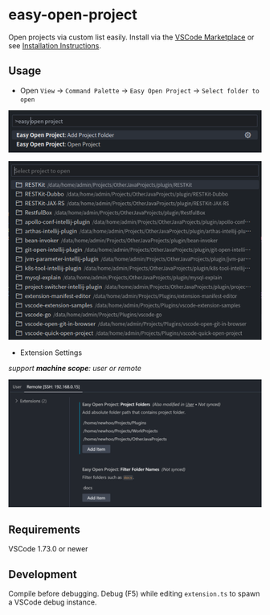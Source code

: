 # easy-open-project

Open projects via custom list easily. Install via the [VSCode Marketplace](https://marketplace.visualstudio.com/items?itemName=newhoo.easy-open-project) or see [Installation Instructions](https://code.visualstudio.com/api/working-with-extensions/publishing-extension#packaging-extensions).

## Usage

- Open `View` -> `Command Palette` -> `Easy Open Project` -> `Select folder to open`

![](docs/image.png)

![](docs/image-1.png)

- Extension Settings

_support **machine scope**: user or remote_

![Extension settings](docs/settings.png)

## Requirements

VSCode 1.73.0 or newer

## Development

Compile before debugging. Debug (F5) while editing `extension.ts` to spawn a VSCode debug instance.
